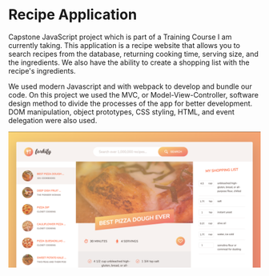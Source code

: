 # Recipe Application

Capstone JavaScript project which is part of a Training Course I am currently taking. This application is a recipe website that allows you to search recipes from the database, returning cooking time, serving size, and the ingredients. We also have the ability to create a shopping list with the recipe's ingredients. 

We used modern Javascript and with webpack to develop and bundle our code. On this project we used the MVC, or Model-View-Controller, software design method to divide the processes of the app for better development. DOM manipulation, object prototypes, CSS styling, HTML, and event delegation were also used.

![image](https://raw.githubusercontent.com/jeffponce/Recipe-App/master/dist/img/Final.png)
